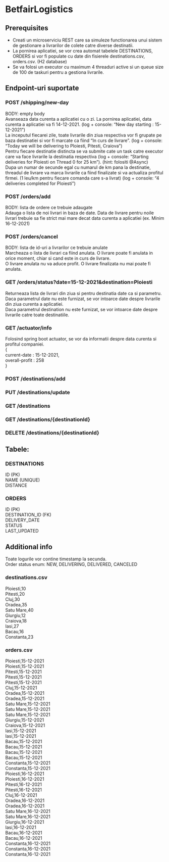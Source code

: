 # BetfairLogistics

## Prerequisites
* Creati un microserviciu REST care sa simuleze functionarea unui sistem de gestionare a
  livrarilor de colete catre diverse destinatii.
* La pornirea aplicatiei, se vor crea automat tabelele DESTINATIONS, ORDERS si vor fi populate
  cu date din fisierele destinations.csv, orders.csv. (H2 database)
* Se va folosi un executor cu maximum 4 threaduri active si un queue size de 100 de taskuri
  pentru a gestiona livrarile.

## Endpoint-uri suportate

### POST /shipping/new-day
BODY: empty body  
Avanseaza data curenta a aplicatiei cu o zi. La pornirea aplicatiei, data curenta a aplicatiei va fi
14-12-2021. (log + console: “New day starting : 15-12-2021”)  
La inceputul fiecarei zile, toate livrarile din ziua respectiva vor fi grupate pe baza destinatiei si
vor fi marcate ca fiind “In curs de livrare”. (log + console: “Today we will be delivering to Ploiesti,
Pitesti, Craiova”)  
Pentru fiecare destinatie distincta se va submite cate un task catre executor care va face
livrarile la destinatia respectiva (log + console: “Starting deliveries for Ploiesti on Thread 0 for 25
km”). (hint: folositi @Async)  
Dupa un numar de secunde egal cu numarul de km pana la destinatie, threadul de livrare va
marca livrarile ca fiind finalizate si va actualiza profitul firmei. (1 leu/km pentru fiecare comanda
care s-a livrat) (log + console: “4 deliveries completed for Ploiesti”)

### POST /orders/add
BODY: lista de ordere ce trebuie adaugate  
Adauga o lista de noi livrari in baza de date. Data de livrare pentru noile livrari trebuie sa fie
strict mai mare decat data curenta a aplicatiei (ex. Minim 16-12-2021)

### POST /orders/cancel
BODY: lista de id-uri a livrarilor ce trebuie anulate  
Marcheaza o lista de livrari ca fiind anulata. O livrare poate fi anulata in orice moment, chiar si
cand este in curs de livrare.  
O livrare anulata nu va aduce profit. O livrare finalizata nu mai
poate fi anulata.

### GET /orders/status?date=15-12-2021&destination=Ploiesti
Returneaza lista de livrari din ziua si pentru destinatia date ca si parametru.  
Daca parametrul date nu este furnizat, se vor intoarce date despre livrarile din ziua curenta a
aplicatiei.  
Daca parametrul destination nu este furnizat, se vor intoarce date despre livrarile catre toate
destinatiile.

### GET /actuator/info
Folosind spring boot actuator, se vor da informatii despre data curenta si profitul companiei.  
{  
current-date : 15-12-2021,  
overall-profit : 258  
}

### POST /destinations/add
### PUT /destinations/update
### GET /destinations
### GET /destinations/{destinationId}
### DELETE /destinations/{destinationId}

## Tabele:

### DESTINATIONS
ID (PK)  
NAME (UNIQUE)  
DISTANCE

### ORDERS
ID (PK)  
DESTINATION_ID (FK)  
DELIVERY_DATE  
STATUS  
LAST_UPDATED

## Additional info
Toate logurile vor contine timestamp la secunda.  
Order status enum: NEW, DELIVERING, DELIVERED, CANCELED

### destinations.csv
Ploiesti,10  
Pitesti,20  
Cluj,30  
Oradea,35  
Satu Mare,40  
Giurgiu,12  
Craiova,18  
Iasi,27  
Bacau,16  
Constanta,23

### orders.csv
Ploiesti,15-12-2021  
Ploiesti,15-12-2021  
Pitesti,15-12-2021  
Pitesti,15-12-2021  
Pitesti,15-12-2021  
Cluj,15-12-2021  
Oradea,15-12-2021  
Oradea,15-12-2021  
Satu Mare,15-12-2021  
Satu Mare,15-12-2021  
Satu Mare,15-12-2021  
Giurgiu,15-12-2021  
Craiova,15-12-2021  
Iasi,15-12-2021  
Iasi,15-12-2021  
Bacau,15-12-2021  
Bacau,15-12-2021  
Bacau,15-12-2021  
Bacau,15-12-2021  
Constanta,15-12-2021  
Constanta,15-12-2021  
Ploiesti,16-12-2021  
Ploiesti,16-12-2021  
Pitesti,16-12-2021  
Pitesti,16-12-2021  
Cluj,16-12-2021  
Oradea,16-12-2021  
Oradea,16-12-2021  
Satu Mare,16-12-2021  
Satu Mare,16-12-2021  
Giurgiu,16-12-2021  
Iasi,16-12-2021  
Bacau,16-12-2021  
Bacau,16-12-2021  
Constanta,16-12-2021  
Constanta,16-12-2021  
Constanta,16-12-2021  
